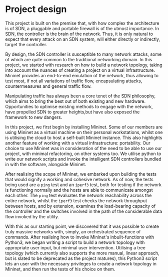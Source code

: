 # Project design

This project is built on the premise that, with how complex the architecture is of SDN, a pluggable and portable firewall is of the utmost importance. In SDN, the controller is the brain of the network. Thus, it is only natural to expect that every attack on an SDN system, will either directly or indirectly, target the controller.

By design, the SDN controller is susceptible to many network attacks, some of which are quite common to the traditional networking domain. In this project, we started with research on how to build a network topology, taking into account the nuances of creating a project on a virtual infrastructure. Mininet provides an end-to-end emulation of the network, thus allowing to test most, if not all variations of traffic flow, encapsulating attacks, countermeasures and general traffic flow.

Manipulating traffic has always been a core tenet of the SDN philosophy, which aims to bring the best out of both existing and new hardware. Opportunities to optimise existing methods to engage with the network, have propelled SDN to greater heights,but have also exposed the framework to new dangers.

In this project, we first begin by installing Mininet. Some of our members are using Mininet as a virtual machine on their personal workstations, whilst one is utilising the cloud to host a self-built Mininet instance. This also highlights another feature of working with a virtual infrastructure: portability. Our choice to use Mininet was in consideration of the need to be able to use our project, with minimal refactoring, on other systems too. We utilise python to write our network scripts and invoke the intelligent SDN controllers bundled in with the software, alongside Mininet.

After realising the scope of Mininet, we embarked upon building the tests that would signify a working and cohesive network. As of now, the tests being used are a `ping` test and an `iperf3` test, both for testing if the network is functioning normally and the hosts are able to communicate amongst each other. The `ping` test evaluates the network reachability across the entire network, whilst the `iperf3` test checks the network throughput between hosts, and by extension, examines the load-bearing capacity of the controller and the switches involved in the path of the considerable data flow invoked by the utility.

With this as our starting point, we discovered that it was possible to create truly massive networks with, simply, an orchestrated sequence of commands. After realising how to invoke Mininet's inbuilt-functions with Python3, we began writing a script to build a network topology with appropriate user input, but minimal user intervention. Utilising a tree topology (which currently also supports the more manual, linear approach, but is slated to be deprecated as the project matures), this Python3 script lets an user with the necessary privileges to create a network topology in Mininet, and then run the tests of his choice on them.
